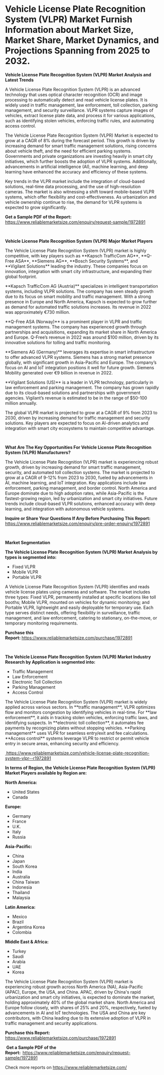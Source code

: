 <p><h1>Vehicle License Plate Recognition System (VLPR) Market Furnish Information about Market Size, Market Share, Market Dynamics, and Projections Spanning from 2025 to 2032.</h1></p><p><strong>Vehicle License Plate Recognition System (VLPR) Market Analysis and Latest Trends</strong></p>
<p><p>A Vehicle License Plate Recognition System (VLPR) is an advanced technology that uses optical character recognition (OCR) and image processing to automatically detect and read vehicle license plates. It is widely used in traffic management, law enforcement, toll collection, parking management, and security surveillance. VLPR systems capture images of vehicles, extract license plate data, and process it for various applications, such as identifying stolen vehicles, enforcing traffic rules, and automating access control.</p><p>The Vehicle License Plate Recognition System (VLPR) Market is expected to grow at a CAGR of 8% during the forecast period. This growth is driven by increasing demand for smart traffic management solutions, rising concerns about vehicle theft, and the need for efficient parking systems. Governments and private organizations are investing heavily in smart city initiatives, which further boosts the adoption of VLPR systems. Additionally, advancements in artificial intelligence (AI), machine learning, and deep learning have enhanced the accuracy and efficiency of these systems.</p><p>Key trends in the VLPR market include the integration of cloud-based solutions, real-time data processing, and the use of high-resolution cameras. The market is also witnessing a shift toward mobile-based VLPR systems, which offer flexibility and cost-effectiveness. As urbanization and vehicle ownership continue to rise, the demand for VLPR systems is expected to grow significantly.</p></p>
<p><strong>Get a Sample PDF of the Report:&nbsp;</strong> <a href="https://www.reliablemarketsize.com/enquiry/request-sample/1972891?utm_campaign=1872&utm_medium=2&utm_source=Github&utm_content=ia&utm_term=24012025&utm_id=vehicle-license-plate-recognition-system-vlpr">https://www.reliablemarketsize.com/enquiry/request-sample/1972891</a></p>
<p>&nbsp;</p>
<p><strong>Vehicle License Plate Recognition System (VLPR) Major Market Players</strong></p>
<p><p>The Vehicle License Plate Recognition System (VLPR) market is highly competitive, with key players such as **Kapsch TrafficCom AG**, **Q-Free ASA**, **Siemens AG**, **Bosch Security Systems**, and **Vigilant Solutions** leading the industry. These companies focus on innovation, integration with smart city infrastructure, and expanding their global footprint.</p><p>**Kapsch TrafficCom AG (Austria)** specializes in intelligent transportation systems, including VLPR solutions. The company has seen steady growth due to its focus on smart mobility and traffic management. With a strong presence in Europe and North America, Kapsch is expected to grow further as demand for automated traffic solutions increases. Its revenue in 2022 was approximately €730 million.</p><p>**Q-Free ASA (Norway)** is a prominent player in VLPR and traffic management systems. The company has experienced growth through partnerships and acquisitions, expanding its market share in North America and Europe. Q-Free’s revenue in 2022 was around $100 million, driven by its innovative solutions for tolling and traffic monitoring.</p><p>**Siemens AG (Germany)** leverages its expertise in smart infrastructure to offer advanced VLPR systems. Siemens has a strong market presence globally, with significant growth in Asia-Pacific and Europe. The company’s focus on AI and IoT integration positions it well for future growth. Siemens Mobility generated over €9 billion in revenue in 2022.</p><p>**Vigilant Solutions (US)** is a leader in VLPR technology, particularly in law enforcement and parking management. The company has grown rapidly due to its cloud-based solutions and partnerships with government agencies. Vigilant’s revenue is estimated to be in the range of $50-100 million annually.</p><p>The global VLPR market is projected to grow at a CAGR of 9% from 2023 to 2030, driven by increasing demand for traffic management and security solutions. Key players are expected to focus on AI-driven analytics and integration with smart city ecosystems to maintain competitive advantage.</p></p>
<p>&nbsp;</p>
<p><strong>What Are The Key Opportunities For Vehicle License Plate Recognition System (VLPR) Manufacturers?</strong></p>
<p><p>The Vehicle License Plate Recognition (VLPR) market is experiencing robust growth, driven by increasing demand for smart traffic management, security, and automated toll collection systems. The market is projected to grow at a CAGR of 9-12% from 2023 to 2030, fueled by advancements in AI, machine learning, and IoT integration. Key applications include law enforcement, parking management, and border control. North America and Europe dominate due to high adoption rates, while Asia-Pacific is the fastest-growing region, led by urbanization and smart city initiatives. Future trends include cloud-based VLPR solutions, enhanced accuracy with deep learning, and integration with autonomous vehicle systems.</p></p>
<p><strong>Inquire or Share Your Questions If Any Before Purchasing This Report:</strong> <a href="https://www.reliablemarketsize.com/enquiry/pre-order-enquiry/1972891?utm_campaign=1872&utm_medium=2&utm_source=Github&utm_content=ia&utm_term=24012025&utm_id=vehicle-license-plate-recognition-system-vlpr">https://www.reliablemarketsize.com/enquiry/pre-order-enquiry/1972891</a></p>
<p>&nbsp;</p>
<p><strong>Market Segmentation</strong></p>
<p><strong>The Vehicle License Plate Recognition System (VLPR) Market Analysis by types is segmented into:</strong></p>
<p><ul><li>Fixed VLPR</li><li>Mobile VLPR</li><li>Portable VLPR</li></ul></p>
<p><p>A Vehicle License Plate Recognition System (VLPR) identifies and reads vehicle license plates using cameras and software. The market includes three types: Fixed VLPR, permanently installed at specific locations like toll booths; Mobile VLPR, mounted on vehicles for dynamic monitoring; and Portable VLPR, lightweight and easily deployable for temporary use. Each type serves distinct needs, offering flexibility in surveillance, traffic management, and law enforcement, catering to stationary, on-the-move, or temporary monitoring requirements.</p></p>
<p><strong>Purchase this Report:&nbsp;</strong><a href="https://www.reliablemarketsize.com/purchase/1972891?utm_campaign=1872&utm_medium=2&utm_source=Github&utm_content=ia&utm_term=24012025&utm_id=vehicle-license-plate-recognition-system-vlpr">https://www.reliablemarketsize.com/purchase/1972891</a></p>
<p>&nbsp;</p>
<p><strong>The Vehicle License Plate Recognition System (VLPR) Market Industry Research by Application is segmented into:</strong></p>
<p><ul><li>Traffic Management</li><li>Law Enforcement</li><li>Electronic Toll Collection</li><li>Parking Management</li><li>Access Control</li></ul></p>
<p><p>The Vehicle License Plate Recognition System (VLPR) market is widely applied across various sectors. In **traffic management**, VLPR optimizes flow and monitors congestion by identifying vehicles in real-time. For **law enforcement**, it aids in tracking stolen vehicles, enforcing traffic laws, and identifying suspects. In **electronic toll collection**, it automates fee payments by recognizing plates without stopping vehicles. **Parking management** uses VLPR for seamless entry/exit and fee calculations. **Access control** systems leverage VLPR to restrict or permit vehicle entry in secure areas, enhancing security and efficiency.</p></p>
<p><a href="https://www.reliablemarketsize.com/vehicle-license-plate-recognition-system-vlpr--r1972891?utm_campaign=1872&utm_medium=2&utm_source=Github&utm_content=ia&utm_term=24012025&utm_id=vehicle-license-plate-recognition-system-vlpr">&nbsp;https://www.reliablemarketsize.com/vehicle-license-plate-recognition-system-vlpr--r1972891</a></p>
<p><strong>In terms of Region, the Vehicle License Plate Recognition System (VLPR) Market Players available by Region are:</strong></p>
<p>
    <p> <strong> North America: </strong>
        <ul>
            <li>United States</li>
            <li>Canada</li>
        </ul>
        </p> 
    <p> <strong> Europe: </strong>
        <ul>
            <li>Germany</li>
            <li>France</li>
            <li>U.K.</li>
            <li>Italy</li>
            <li>Russia</li>
        </ul>
        </p> 
    <p> <strong> Asia-Pacific: </strong>
        <ul>
            <li>China</li>
            <li>Japan</li>
            <li>South Korea</li>
            <li>India</li>
            <li>Australia</li>
            <li>China Taiwan</li>
            <li>Indonesia</li>
            <li>Thailand</li>
            <li>Malaysia</li>
        </ul>
        </p> 
    <p> <strong> Latin America: </strong>
        <ul>
            <li>Mexico</li>
            <li>Brazil</li>
            <li>Argentina Korea</li>
            <li>Colombia</li>
        </ul>
        </p> 
    <p> <strong> Middle East & Africa: </strong>
        <ul>
            <li>Turkey</li>
            <li>Saudi</li>
            <li>Arabia</li>
            <li>UAE</li>
            <li>Korea</li>
        </ul>
    </p>
    </p>
<p><p>The Vehicle License Plate Recognition System (VLPR) market is experiencing robust growth across North America (NA), Asia-Pacific (APAC), Europe, the USA, and China. APAC, driven by China's rapid urbanization and smart city initiatives, is expected to dominate the market, holding approximately 40% of the global market share. North America and Europe follow closely, with shares of 25% and 20%, respectively, fueled by advancements in AI and IoT technologies. The USA and China are key contributors, with China leading due to its extensive adoption of VLPR in traffic management and security applications.</p></p>
<p><strong>Purchase this Report: </strong><a href="https://www.reliablemarketsize.com/purchase/1972891?utm_campaign=1872&utm_medium=2&utm_source=Github&utm_content=ia&utm_term=24012025&utm_id=vehicle-license-plate-recognition-system-vlpr">https://www.reliablemarketsize.com/purchase/1972891</a></p>
<p>&nbsp;<strong>Get a Sample PDF of the Report:&nbsp;&nbsp;</strong><a href="https://www.reliablemarketsize.com/enquiry/request-sample/1972891?utm_campaign=1872&utm_medium=2&utm_source=Github&utm_content=ia&utm_term=24012025&utm_id=vehicle-license-plate-recognition-system-vlpr">https://www.reliablemarketsize.com/enquiry/request-sample/1972891</a></p>
<p><strong></strong></p>
<p>Check more reports on <a href="https://www.reliablemarketsize.com/?utm_campaign=1872&utm_medium=2&utm_source=Github&utm_content=ia&utm_term=24012025&utm_id=vehicle-license-plate-recognition-system-vlpr">https://www.reliablemarketsize.com/</a></p>